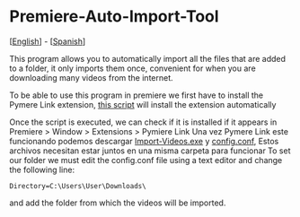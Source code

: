 # Premiere-Auto-Import-Tool
[[English](https://github.com/BrianGoldYT/Premiere-Auto-Import-Tool)] - [[Spanish](https://github.com/BrianGoldYT/Premiere-Auto-Import-Tool/blob/main/README-es.md)]

This program allows you to automatically import all the files that are added to a folder, it only imports them once, convenient for when you are downloading many videos from the internet.

To be able to use this program in premiere we first have to install the Pymere Link extension, [this script](https://raw.githubusercontent.com/BrianGoldYT/Premiere-Auto-Import-Tool/main/Install_Pymiere_Link.bat) will install the extension automatically

Once the script is executed, we can check if it is installed if it appears in Premiere > Window > Extensions > Pymiere Link
Una vez Pymere Link este funcionando podemos descargar [Import-Videos.exe](https://github.com/BrianGoldYT/Premiere-Auto-Import-Tool/releases/download/0.0.1/Import-Videos.exe) y [config.conf](https://github.com/BrianGoldYT/Premiere-Auto-Import-Tool/releases/download/0.0.1/config.conf), Estos archivos necesitan estar juntos en una misma carpeta para funcionar
To set our folder we must edit the config.conf file using a text editor and change the following line:

    Directory=C:\Users\User\Downloads\

and add the folder from which the videos will be imported.
